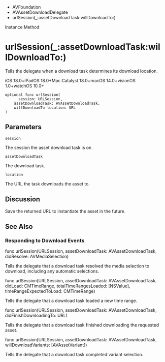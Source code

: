 

- AVFoundation
- AVAssetDownloadDelegate
-  urlSession(\_:assetDownloadTask:willDownloadTo:) 

Instance Method

# urlSession(\_:assetDownloadTask:willDownloadTo:)

Tells the delegate when a download task determines its download location.

iOS 18.0+iPadOS 18.0+Mac Catalyst 18.0+macOS 14.0+visionOS 1.0+watchOS 10.0+

``` source
optional func urlSession(
    _ session: URLSession,
    assetDownloadTask: AVAssetDownloadTask,
    willDownloadTo location: URL
)
```

## Parameters 

`session`  

The session the asset download task is on.

`assetDownloadTask`  

The download task.

`location`  

The URL the task downloads the asset to.

## Discussion

Save the returned URL to instantiate the asset in the future.

## See Also

### Responding to Download Events

func urlSession(URLSession, assetDownloadTask: AVAssetDownloadTask, didResolve: AVMediaSelection)

Tells the delegate that a download task resolved the media selection to download, including any automatic selections.

func urlSession(URLSession, assetDownloadTask: AVAssetDownloadTask, didLoad: CMTimeRange, totalTimeRangesLoaded: [NSValue], timeRangeExpectedToLoad: CMTimeRange)

Tells the delegate that a download task loaded a new time range.

func urlSession(URLSession, assetDownloadTask: AVAssetDownloadTask, didFinishDownloadingTo: URL)

Tells the delegate that a download task finished downloading the requested asset.

func urlSession(URLSession, assetDownloadTask: AVAssetDownloadTask, willDownloadVariants: [AVAssetVariant])

Tells the delegate that a download task completed variant selection.

